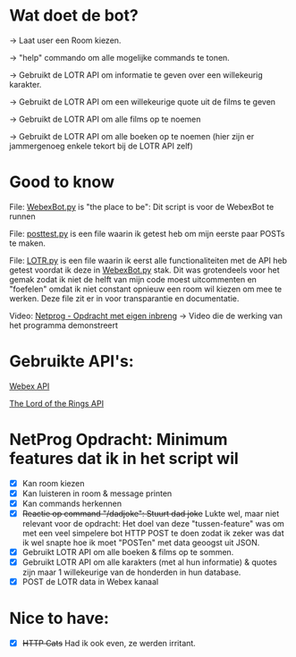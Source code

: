 # Wat doet de bot?

-> Laat user een Room kiezen.

-> "help" commando om alle mogelijke commands te tonen.

-> Gebruikt de LOTR API om informatie te geven over een willekeurig karakter.

-> Gebruikt de LOTR API om een willekeurige quote uit de films te geven

-> Gebruikt de LOTR API om alle films op te noemen

-> Gebruikt de LOTR API om alle boeken op te noemen (hier zijn er jammergenoeg enkele tekort bij de LOTR API zelf)


# Good to know

File: [WebexBot.py](https://github.com/LievenGeryl/NetProg/blob/main/WebexBot.py) is "the place to be": Dit script is voor de WebexBot te runnen 

File: [posttest.py](https://github.com/LievenGeryl/NetProg/blob/main/posttest.py) is een file waarin ik getest heb om mijn eerste paar POSTs te maken.

File: [LOTR.py](https://github.com/LievenGeryl/NetProg/blob/main/LOTR.py) is een file waarin ik eerst alle functionaliteiten met de API heb getest voordat ik deze in [WebexBot.py](https://github.com/LievenGeryl/NetProg/blob/main/WebexBot.py) stak. Dit was grotendeels voor het gemak zodat ik niet de helft van mijn code moest uitcommenten en "foefelen" omdat ik niet constant opnieuw een room wil kiezen om mee te werken. Deze file zit er in voor transparantie en documentatie.

Video: [Netprog - Opdracht met eigen inbreng](https://youtu.be/sx6DpznuWNw) -> Video die de werking van het programma demonstreert

# Gebruikte API's:

[Webex API](https://developer.webex.com/docs/platform-introduction)

[The Lord of the Rings API](https://the-one-api.dev/)

# NetProg Opdracht: Minimum features dat ik in het script wil

- [X] Kan room kiezen
- [X] Kan luisteren in room & message printen
- [X] Kan commands herkennen
- [X] ~~Reactie op command "/dadjoke": Stuurt dad joke~~ Lukte wel, maar niet relevant voor de opdracht: Het doel van deze "tussen-feature" was om met een veel simpelere bot HTTP POST te doen zodat ik zeker was dat ik wel snapte hoe ik moet "POSTen" met data geoogst uit JSON.
- [X] Gebruikt LOTR API om alle boeken & films op te sommen. 
- [X] Gebruikt LOTR API om alle karakters (met al hun informatie) & quotes zijn maar 1 willekeurige van de honderden in hun database.
- [X] POST de LOTR data in Webex kanaal

# Nice to have:
- [X] ~~HTTP Cats~~ Had ik ook even, ze werden irritant.


